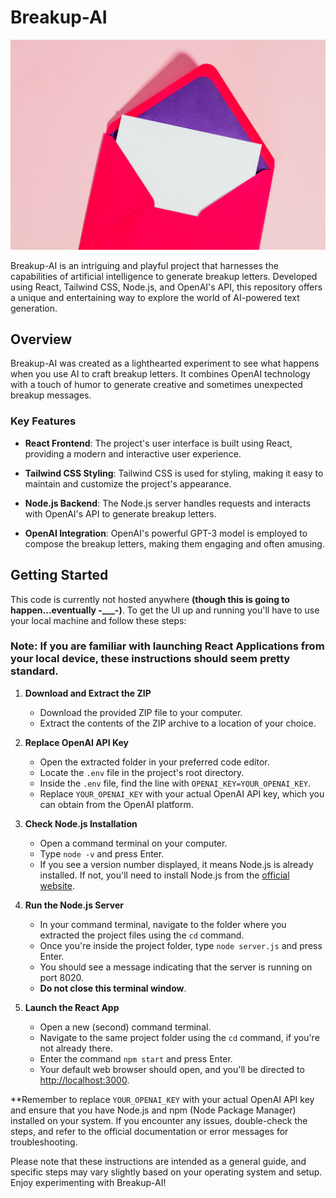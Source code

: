 # Breakup-AI

![Breakup-AI Enveloper](https://github.com/esthergiles/breakup-ai/blob/main/src/assets/envelope.jpg)

Breakup-AI is an intriguing and playful project that harnesses the capabilities of artificial intelligence to generate breakup letters. Developed using React, Tailwind CSS, Node.js, and OpenAI's API, this repository offers a unique and entertaining way to explore the world of AI-powered text generation.

## Overview

Breakup-AI was created as a lighthearted experiment to see what happens when you use AI to craft breakup letters. It combines OpenAI technology with a touch of humor to generate creative and sometimes unexpected breakup messages.

### Key Features

- **React Frontend**: The project's user interface is built using React, providing a modern and interactive user experience.

- **Tailwind CSS Styling**: Tailwind CSS is used for styling, making it easy to maintain and customize the project's appearance.

- **Node.js Backend**: The Node.js server handles requests and interacts with OpenAI's API to generate breakup letters.

- **OpenAI Integration**: OpenAI's powerful GPT-3 model is employed to compose the breakup letters, making them engaging and often amusing.


 ## Getting Started

This code is currently not hosted anywhere **(though this is going to happen...eventually -___-)**. To get the UI up and running you'll have to use your local machine and follow these steps:
### Note: If you are familiar with launching React Applications from your local device, these instructions should seem pretty standard.

1. **Download and Extract the ZIP**
   - Download the provided ZIP file to your computer.
   - Extract the contents of the ZIP archive to a location of your choice.

2. **Replace OpenAI API Key**
   - Open the extracted folder in your preferred code editor.
   - Locate the `.env` file in the project's root directory.
   - Inside the `.env` file, find the line with `OPENAI_KEY=YOUR_OPENAI_KEY`.
   - Replace `YOUR_OPENAI_KEY` with your actual OpenAI API key, which you can obtain from the OpenAI platform.

3. **Check Node.js Installation**
   - Open a command terminal on your computer.
   - Type `node -v` and press Enter.
   - If you see a version number displayed, it means Node.js is already installed. If not, you'll need to install Node.js from the [official website](https://nodejs.org/).

4. **Run the Node.js Server**
   - In your command terminal, navigate to the folder where you extracted the project files using the `cd` command.
   - Once you're inside the project folder, type `node server.js` and press Enter.
   - You should see a message indicating that the server is running on port 8020.
   - **Do not close this terminal window**.

5. **Launch the React App**
   - Open a new (second) command terminal.
   - Navigate to the same project folder using the `cd` command, if you're not already there.
   - Enter the command `npm start` and press Enter.
   - Your default web browser should open, and you'll be directed to [http://localhost:3000](http://localhost:3000).

**Remember to replace `YOUR_OPENAI_KEY` with your actual OpenAI API key and ensure that you have Node.js and npm (Node Package Manager) installed on your system. If you encounter any issues, double-check the steps, and refer to the official documentation or error messages for troubleshooting.

Please note that these instructions are intended as a general guide, and specific steps may vary slightly based on your operating system and setup. Enjoy experimenting with Breakup-AI!

